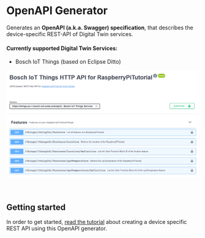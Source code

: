 # OpenAPI Generator

Generates an **OpenAPI (a.k.a. Swagger) specification**, that describes the device-specific REST-API of Digital Twin services. 

#### Currently supported Digital Twin Services:
* Bosch IoT Things (based on Eclipse Ditto)

![openAPI example spec](../../docs/images/tutorials/create_openapi/openAPI_view.png)

<br />

## Getting started

In order to get started, [read the tutorial](../../docs/tutorials/create_openapi.md) about creating a device specific REST API using this OpenAPI generator.
